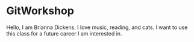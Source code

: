 # GitWorkshop

Hello, I am Brianna Dickens. I love music, reading, and cats. I want to use this class for a future career I am interested in.
